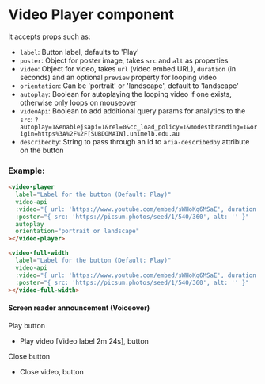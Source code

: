 # Video Player component

It accepts props such as:

- `label`: Button label, defaults to 'Play'
- `poster`: Object for poster image, takes `src` and `alt` as properties
- `video`: Object for video, takes `url` (video embed URL), `duration` (in seconds) and an optional `preview` property for looping video
- `orientation`: Can be 'portrait' or 'landscape', default to 'landscape'
- `autoplay`: Boolean for autoplaying the looping video if one exists, otherwise only loops on mouseover
- `videoApi`: Boolean to add additional query params for analytics to the `src`: `?autoplay=1&enablejsapi=1&rel=0&cc_load_policy=1&modestbranding=1&origin=https%3A%2F%2F[SUBDOMAIN].unimelb.edu.au`
- `describedby`: String to pass through an id to `aria-describedby` attribute on the button

### Example:

```html
<video-player
  label="Label for the button (Default: Play)"
  video-api
  :video="{ url: 'https://www.youtube.com/embed/sWHoKq6MSaE', duration: 144 }"
  :poster="{ src: 'https://picsum.photos/seed/1/540/360', alt: '' }"
  autoplay
  orientation="portrait or landscape"
></video-player>
```

```html
<video-full-width
  label="Label for the button (Default: Play)"
  video-api
  :video="{ url: 'https://www.youtube.com/embed/sWHoKq6MSaE', duration: 144 }"
  :poster="{ src: 'https://picsum.photos/seed/1/540/360', alt: '' }"
></video-full-width>
```

#### Screen reader announcement (Voiceover)

Play button
- Play video [Video label 2m 24s], button

Close button
- Close video, button
